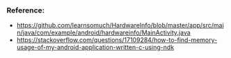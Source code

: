 ### Reference:
  * https://github.com/learnsomuch/HardwareInfo/blob/master/app/src/main/java/com/example/android/hardwareinfo/MainActivity.java
  * https://stackoverflow.com/questions/17109284/how-to-find-memory-usage-of-my-android-application-written-c-using-ndk
